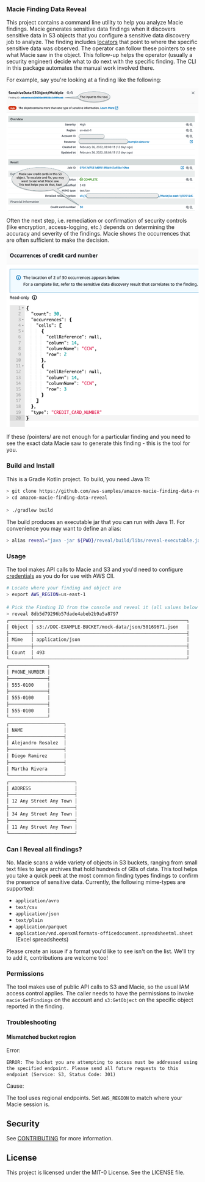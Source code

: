 ### Macie Finding Data Reveal

This project contains a command line utility to help you analyze Macie findings. Macie generates
sensitive data findings when it discovers sensitive data in S3 objects that you configure a
sensitive data discovery job to analyze. The finding includes [locators] that point to where the
specific sensitive data was observed. The operator can follow these pointers to see what Macie saw
in the object. This follow-up helps the operator (usually a security engineer) decide what to do
next with the specific finding. The CLI in this package automates the manual work involved there.

[locators]: https://docs.aws.amazon.com/macie/latest/user/findings-locate-sd.html

For example, say you're looking at a finding like the following:

![](finding.png)

Often the next step, i.e. remediation or confirmation of security controls (like encryption,
access-logging, etc.)  depends on determining the accuracy and severity of the findings. Macie shows
the occurrences that are often sufficient to make the decision.

![](occurrences.png)

If these /pointers/ are not enough for a particular finding and you need to see the exact data Macie
saw to generate this finding - this is the tool for you.

### Build and Install

This is a Gradle Kotlin project. To build, you need Java 11:

```bash
> git clone https://github.com/aws-samples/amazon-macie-finding-data-reveal
> cd amazon-macie-finding-data-reveal

> ./gradlew build
```

The build produces an executable jar that you can run with Java 11. For convenience you may want to
define an alias:

```bash
> alias reveal="java -jar ${PWD}/reveal/build/libs/reveal-executable.jar"
```

### Usage

The tool makes API calls to Macie and S3 and you'd need to configure [credentials] as you do for use
with AWS ClI.

[credentials]: https://docs.aws.amazon.com/cli/latest/userguide/cli-configure-files.html

```bash
# Locate where your finding and object are
> export AWS_REGION=us-east-1

# Pick the Finding ID from the console and reveal it (all values below are fake)
> reveal 8db5d79296b57dade4abeb2b9a5a8797
┌────────┬────────────────────────────────────────────────────────┐
│ Object │ s3://DOC-EXAMPLE-BUCKET/mock-data/json/50169671.json   │
├────────┼────────────────────────────────────────────────────────┤
│ Mime   │ application/json                                       │
├────────┼────────────────────────────────────────────────────────┤
│ Count  │ 493                                                    │
└────────┴────────────────────────────────────────────────────────┘
┌──────────────┐
│ PHONE_NUMBER │
├──────────────┤
│ 555-0100     │
├──────────────┤
│ 555-0100     │
├──────────────┤
│ 555-0100     │
└──────────────┘
┌────────────────────┐
│ NAME               │
├────────────────────┤
│ Alejandro Rosalez  │
├────────────────────┤
│ Diego Ramirez      │
├────────────────────┤
│ Martha Rivera      │
└────────────────────┘
┌────────────────────────┐
│ ADDRESS                │
├────────────────────────┤
│ 12 Any Street Any Town │
├────────────────────────┤
│ 34 Any Street Any Town │
├────────────────────────┤
│ 11 Any Street Any Town │
└────────────────────────┘
```

### Can I Reveal all findings?

No. Macie scans a wide variety of objects in S3 buckets, ranging from small text files to large
archives that hold hundreds of GBs of data. This tool helps you take a quick peek at the most common
finding types findings to confirm the presence of sensitive data. Currently, the following
mime-types are supported:

- `application/avro`
- `text/csv`
- `application/json`
- `text/plain`
- `application/parquet`
- `application/vnd.openxmlformats-officedocument.spreadsheetml.sheet` (Excel spreadsheets)

Please create an issue if a format you'd like to see isn't on the list. We'll try to add it,
contributions are welcome too!

### Permissions

The tool makes use of public API calls to S3 and Macie, so the usual IAM access control applies. The
caller needs to have the permissions to invoke `macie:GetFindings` on the account and `s3:GetObject`
on the specific object reported in the finding.

### Troubleshooting

#### Mismatched bucket region
Error:
```
ERROR: The bucket you are attempting to access must be addressed using the specified endpoint. Please send all future requests to this endpoint (Service: S3, Status Code: 301)
```
Cause:

The tool uses regional endpoints. Set `AWS_REGION` to match where your Macie session is.

## Security

See [CONTRIBUTING](CONTRIBUTING.md#security-issue-notifications) for more information.

## License

This project is licensed under the MIT-0 License. See the LICENSE file.
